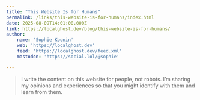 ```yaml
---
title: "This Website Is for Humans"
permalink: /links/this-website-is-for-humans/index.html
date: 2025-08-09T14:01:00.000Z
link: https://localghost.dev/blog/this-website-is-for-humans/
author:
    name: 'Sophie Koonin'
    web: 'https://localghost.dev'
    feed: 'https://localghost.dev/feed.xml'
    mastodon: 'https://social.lol/@sophie'

---
```


> I write the content on this website for people, not robots. I’m sharing my opinions and experiences so that you might identify with them and learn from them.

